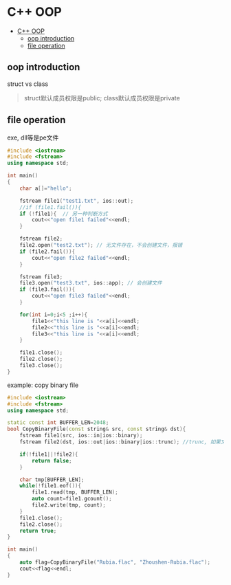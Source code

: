 # C++ OOP

- [C++ OOP](#c-oop)
  - [oop introduction](#oop-introduction)
  - [file operation](#file-operation)

## oop introduction

struct vs class
> struct默认成员权限是public; class默认成员权限是private

## file operation

exe, dll等是pe文件

```cpp
#include <iostream>
#include <fstream>
using namespace std;

int main()
{
    char a[]="hello";

    fstream file1("test1.txt", ios::out);
    //if (file1.fail()){
    if (!file1){  // 另一种判断方式
        cout<<"open file1 failed"<<endl;
    }

    fstream file2;
    file2.open("test2.txt"); // 无文件存在，不会创建文件，报错
    if (file2.fail()){
        cout<<"open file2 failed"<<endl;
    }

    fstream file3;
    file3.open("test3.txt", ios::app); // 会创建文件
    if (file3.fail()){
        cout<<"open file3 failed"<<endl;
    }

    for(int i=0;i<5 ;i++){
        file1<<"this line is "<<a[i]<<endl;
        file2<<"this line is "<<a[i]<<endl;
        file3<<"this line is "<<a[i]<<endl;
    }

    file1.close();
    file2.close();
    file3.close();
}
```

example: copy binary file

```cpp
#include <iostream>
#include <fstream>
using namespace std;

static const int BUFFER_LEN=2048;
bool CopyBinaryFile(const string& src, const string& dst){
    fstream file1(src, ios::in|ios::binary);
    fstream file2(dst, ios::out|ios::binary|ios::trunc); //trunc, 如果文件存在，清楚文件内容

    if(!file1||!file2){
        return false;
    }

    char tmp[BUFFER_LEN];
    while(!file1.eof()){
        file1.read(tmp, BUFFER_LEN);
        auto count=file1.gcount();
        file2.write(tmp, count);
    }
    file1.close();
    file2.close();
    return true;
}

int main()
{
    auto flag=CopyBinaryFile("Rubia.flac", "Zhoushen-Rubia.flac");
    cout<<flag<<endl;
}
```